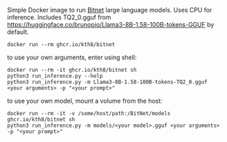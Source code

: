 Simple Docker image to run [Bitnet](https://github.com/microsoft/BitNet) large language models. Uses CPU for inference. Includes TQ2_0.gguf from https://huggingface.co/brunopio/Llama3-8B-1.58-100B-tokens-GGUF by default.
```
docker run --rm ghcr.io/kth8/bitnet
```
to use your own arguments, enter using shell:
```
docker run --rm -it ghcr.io/kth8/bitnet sh
python3 run_inference.py --help
python3 run_inference.py -m Llama3-8B-1.58-100B-tokens-TQ2_0.gguf <your arguments> -p "<your prompt>"
```
to use your own model, mount a volume from the host:
```
docker run --rm -it -v /some/host/path:/BitNet/models ghcr.io/kth8/bitnet sh
python3 run_inference.py -m models/<your model>.gguf <your arguments> -p "<your prompt>"
```
